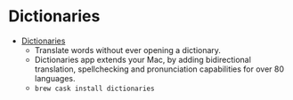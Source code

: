 # Dictionaries
- [Dictionaries](https://dictionaries.io/)
  -  Translate words without ever opening a dictionary.
  - Dictionaries app extends your Mac, by adding bidirectional translation, spellchecking and pronunciation capabilities for over 80 languages.
  - `brew cask install dictionaries`
